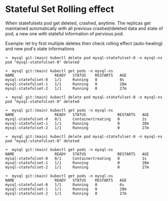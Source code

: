 # Stateful Set Rolling effect
When statefulsets pod get deleted, crashed, anytime. The replicas get maintained automatically with all previous crashed/deleted data and state of pod, a new one with stateful information of pervious pod.

Example: let try first multiple deletes then check rolling effect (auto-healing) and new pod's state informations
```
➜  mysql git:(main) kubectl delete pod mysql-statefulset-0 -n mysql-ns
pod "mysql-statefulset-0" deleted

➜  mysql git:(main) kubectl get pods -n mysql-ns
NAME                  READY   STATUS    RESTARTS   AGE
mysql-statefulset-0   1/1     Running   0          8s
mysql-statefulset-1   1/1     Running   0          28m
mysql-statefulset-2   1/1     Running   0          27m

➜  mysql git:(main) kubectl delete pod mysql-statefulset-0 -n mysql-ns
pod "mysql-statefulset-0" deleted

➜  mysql git:(main) kubectl get pods -n mysql-ns                      
NAME                  READY   STATUS              RESTARTS   AGE
mysql-statefulset-0   0/1     ContainerCreating   0          2s
mysql-statefulset-1   1/1     Running             0          28m
mysql-statefulset-2   1/1     Running             0          27m

➜  mysql git:(main) kubectl delete pod mysql-statefulset-0 -n mysql-ns
pod "mysql-statefulset-0" deleted

➜  mysql git:(main) kubectl get pods -n mysql-ns                      
NAME                  READY   STATUS              RESTARTS   AGE
mysql-statefulset-0   0/1     ContainerCreating   0          1s
mysql-statefulset-1   1/1     Running             0          28m
mysql-statefulset-2   1/1     Running             0          27m

➜  mysql git:(main) kubectl get pods -n mysql-ns
NAME                  READY   STATUS    RESTARTS   AGE
mysql-statefulset-0   1/1     Running   0          6s
mysql-statefulset-1   1/1     Running   0          28m
mysql-statefulset-2   1/1     Running   0          27m


```
